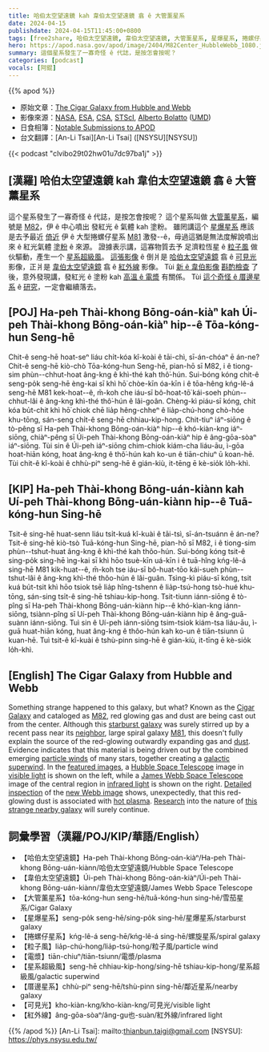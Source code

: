 ```yaml
---
title: 哈伯太空望遠鏡 kah 韋伯太空望遠鏡 翕 ê 大管薰星系
date: 2024-04-15
publishdate: 2024-04-15T11:45:00+0800
tags: [free2share, 哈伯太空望遠鏡, 韋伯太空望遠鏡, 大管薰星系, 星爆星系, 捲螺仔星系, M82, M81, 粒子風, 電漿, 厝邊星系, 星系超級風, 可見光, 紅外線]
hero: https://apod.nasa.gov/apod/image/2404/M82Center_HubbleWebb_1080.jpg
summary: 這個星系發生了一寡奇怪 ê 代誌，是按怎會按呢？
categories: [podcast]
vocals: [阿錕]
---
```


{{% apod %}}

- 原始文章：[The Cigar Galaxy from Hubble and Webb](https://apod.nasa.gov/apod/ap240415.html)
- 影像來源：[NASA](https://www.nasa.gov/), [ESA](https://www.esa.int/), [CSA](https://www.asc-csa.gc.ca/), [STScI](https://www.stsci.edu/), [Alberto Bolatto](https://www.astro.umd.edu/people/bolatto.html) ([UMD](https://www.astro.umd.edu/))
- 日食相簿：[Notable Submissions to APOD](https://www.facebook.com/media/set/?set=a.410844681644115&type=3)
- 台文翻譯：[An-Li Tsai][An-Li Tsai] ([NSYSU][NSYSU])

{{< podcast "clvibo29t02hw01u7dc97ba1j" >}}

## [漢羅] 哈伯太空望遠鏡 kah 韋伯太空望遠鏡 翕 ê 大管薰星系
這个星系發生了一寡奇怪 ê 代誌，是按怎會按呢？
這个星系叫做 [大管薰星系][Cigar Galaxy]，編號是 [M82][M82]，伊 ê 中心噴出 發紅光 ê 氣體 kah 塗粉。
雖罔講這个 [星爆星系][starburst galaxy] 應該是去予最近 [倚近][neighbor] 伊 ê 大型捲螺仔星系 [M81][M81] 激發--ê，毋過這猶是無法度解說噴出來 ê 紅光氣體 [塗粉][dust] ê 來源。
證據表示講，這寡物質去予 足濟粒恆星 ê [粒子風][particle winds] 做伙驅動，產生一个 [星系超級風][galactic superwind]。
[這張影像][featured images] ê 倒爿是 [哈伯太空望遠鏡][Hubble Space Telescope] 翕 ê [可見光][visible light] 影像，正爿是 [韋伯太空望遠鏡][James Webb Space Telescope] 翕 ê [紅外線][infrared light] 影像。
Tùi [新 ê 韋伯影像][new Webb image] [斟酌檢查][Detailed inspection] 了後，意外發現講，發紅光 ê 塗粉 kah [高溫 ê 電漿][hot plasma] 有關係。
Tùi [這个奇怪 ê 厝邊星系][this strange nearby galaxy] ê [研究][Research]，一定會繼續落去。

## [POJ] Ha-peh Thài-khong Bōng-oán-kiàⁿ kah Úi-peh Thài-khong Bōng-oán-kiàⁿ hip--ê Tōa-kóng-hun Seng-hē
Chit-ê seng-hē hoat-seⁿ liáu chi̍t-kóa kî-koài ê tāi-chì, sī-án-chóaⁿ ē án-ne?
Chit-ê seng-hē kiò-chò Tōa-kóng-hun Seng-hē, pian-hō sī M82, i ê tiong-sim phùn--chhut-hoat âng-kng ê khì-thé kah thô͘-hún.
Sui-bóng kóng chit-ê seng-po̍k seng-hē èng-kai sī khì hō͘ chòe-kīn óa-kīn i ê tōa-hêng kńg-lê-á seng-hē M81 kek-hoat--ê, m̄-koh che iáu-sī bô-hoat-tō͘ kái-soeh phùn--chhut-lâi ê âng-kng khì-thé thô͘-hún ê lâi-goân.
Chèng-kì piáu-sī kóng, chit kóa bu̍t-chit khì hō͘ chiok chē lia̍p hêng-chheⁿ ê lia̍p-chú-hong chò-hóe khu-tōng, sán-seng chi̍t-ê seng-hē chhiau-kip-hong.
Chit-tiuⁿ iáⁿ-siōng ê tò-pêng sī Ha-peh Thài-khong Bōng-oán-kiàⁿ hip--ê khó-kiàn-kng iáⁿ-siōng, chiàⁿ-pêng sī Úi-peh Thài-khong Bōng-oán-kiàⁿ hip ê âng-gōa-sòaⁿ iáⁿ-siōng.
Tùi sin ê Úi-peh iáⁿ-siōng chim-chiok kiám-cha liáu-āu, ì-gōa hoat-hiān kóng, hoat âng-kng ê thô͘-hún kah ko-un ê tiān-chiuⁿ ū koan-hē.
Tùi chit-ê kî-koài ê chhù-piⁿ seng-hē ê gián-kiù, it-tēng ē kè-sio̍k lo̍h-khì.

## [KIP] Ha-peh Thài-khong Bōng-uán-kiànn kah Uí-peh Thài-khong Bōng-uán-kiànn hip--ê Tuā-kóng-hun Sing-hē
Tsit-ê sing-hē huat-senn liáu tsi̍t-kuá kî-kuài ê tāi-tsì, sī-án-tsuánn ē án-ne?
Tsit-ê sing-hē kiò-tsò Tuā-kóng-hun Sing-hē, pian-hō sī M82, i ê tiong-sim phùn--tshut-huat âng-kng ê khì-thé kah thôo-hún.
Sui-bóng kóng tsit-ê sing-po̍k sing-hē ìng-kai sī khì hōo tsuè-kīn uá-kīn i ê tuā-hîng kńg-lê-á sing-hē M81 kik-huat--ê, m̄-koh tse iáu-sī bô-huat-tōo kái-sueh phùn--tshut-lâi ê âng-kng khì-thé thôo-hún ê lâi-guân.
Tsìng-kì piáu-sī kóng, tsit kuá bu̍t-tsit khì hōo tsiok tsē lia̍p hîng-tshenn ê lia̍p-tsú-hong tsò-hué khu-tōng, sán-sing tsi̍t-ê sing-hē tshiau-kip-hong.
Tsit-tiunn iánn-siōng ê tò-pîng sī Ha-peh Thài-khong Bōng-uán-kiànn hip--ê khó-kìan-kng iánn-siōng, tsiànn-pîng sī Uí-peh Thài-khong Bōng-uán-kiànn hip ê âng-guā-suànn iánn-siōng.
Tuì sin ê Uí-peh iánn-siōng tsim-tsiok kiám-tsa liáu-āu, ì-guā huat-hiān kóng, huat âng-kng ê thôo-hún kah ko-un ê tiān-tsiunn ū kuan-hē.
Tuì tsit-ê kî-kuài ê tshù-pinn sing-hē ê gián-kiù, it-tīng ē kè-sio̍k lo̍h-khì.

## [English] The Cigar Galaxy from Hubble and Webb
Something strange happened to this galaxy, but what?
Known as the [Cigar Galaxy][Cigar Galaxy] and cataloged as [M82][M82], red glowing gas and dust are being cast out from the center.
Although this [starburst galaxy][starburst galaxy] was surely stirred up by a recent pass near its [neighbor][neighbor], large spiral galaxy [M81][M81], this doesn't fully explain the source of the red-glowing outwardly expanding gas and [dust][dust].
Evidence indicates that this material is being driven out by the combined emerging [particle winds][particle winds] of many stars, together creating a [galactic superwind][galactic superwind].
In the [featured images][featured images], a [Hubble Space Telescope][Hubble Space Telescope] image in [visible light][visible light] is shown on the left, while a [James Webb Space Telescope][James Webb Space Telescope] image of the central region in [infrared light][infrared light] is shown on the right.
[Detailed inspection][Detailed inspection] of the [new Webb image][new Webb image] shows, unexpectedly, that this red-glowing dust is associated with [hot plasma][hot plasma].
[Research][Research] into the nature of [this strange nearby galaxy][this strange nearby galaxy] will surely continue.

## 詞彙學習（漢羅/POJ/KIP/華語/English）
- 【哈伯太空望遠鏡】Ha-peh Thài-khong Bōng-oán-kiàⁿ/Ha-peh Thài-khong Bōng-uán-kiànn/哈伯太空望遠鏡/Hubble Space Telescope
- 【韋伯太空望遠鏡】Úi-peh Thài-khong Bōng-oán-kiàⁿ/Úi-peh Thài-khong Bōng-uán-kiànn/韋伯太空望遠鏡/James Webb Space Telescope
- 【大管薰星系】tōa-kóng-hun seng-hē/tuā-kóng-hun sing-hē/雪茄星系/Cigar Galaxy
- 【星爆星系】seng-po̍k seng-hē/sing-po̍k sing-hē/星爆星系/starburst galaxy
- 【捲螺仔星系】kńg-lê-á seng-hē/kńg-lê-á sing-hē/螺旋星系/spiral galaxy
- 【粒子風】lia̍p-chú-hong/lia̍p-tsú-hong/粒子風/particle wind
- 【電漿】tiān-chiuⁿ/tiān-tsiunn/電漿/plasma
- 【星系超級風】seng-hē chhiau-kip-hong/sing-hē tshiau-kip-hong/星系超級風/galactic superwind
- 【厝邊星系】chhù-piⁿ seng-hē/tshù-pinn sing-hē/鄰近星系/nearby galaxy
- 【可見光】kho-kiàn-kng/kho-kiàn-kng/可見光/visible light
- 【紅外線】âng-gōa-sòaⁿ/âng-gu也-suàn/紅外線/infrared light

{{% /apod %}}
[An-Li Tsai]: mailto:thianbun.taigi@gmail.com
[NSYSU]: https://phys.nsysu.edu.tw/

[copyright]: https://apod.nasa.gov/apod/fap/lib/about_apod.html#srapply
[License]: https://creativecommons.org/licenses/by/3.0/

[Cigar Galaxy]:https://apod.nasa.gov/apod/ap230802.html
[M82]:https://en.wikipedia.org/wiki/Messier_82
[starburst galaxy]:http://burro.case.edu/Academics/Astr222/Galaxies/Peculiar/starburst.html
[neighbor]:https://apod.nasa.gov/apod/ap160203.html
[M81]:https://apod.nasa.gov/apod/ap210312.html
[dust]:https://astronomy.swin.edu.au/cosmos/d/Dust+Grain
[particle winds]:https://en.wikipedia.org/wiki/Stellar_wind
[galactic superwind]:https://en.wikipedia.org/wiki/Galactic_superwind
[featured images]:https://webbtelescope.org/contents/media/images/2024/109/01HRD12PNCS1RFCS4VAHWPZDGQ
[Hubble Space Telescope]:https://science.nasa.gov/mission/hubble/overview/about-hubble/
[visible light]:https://science.nasa.gov/ems/09_visiblelight/
[James Webb Space Telescope]:https://webb.nasa.gov/content/about/index.html
[infrared light]:https://science.nasa.gov/ems/07_infraredwaves/
[Detailed inspection]:https://www.ardeaprints.com/p/172/cat-black-white-cat-garden-looking-plant-3749006.jpg.webp
[new Webb image]:https://webbtelescope.org/contents/news-releases/2024/news-2024-109
[hot plasma]:https://youtu.be/3vtGktz8c1M
[Research]:https://ui.adsabs.harvard.edu/abs/2024arXiv240116648B/abstract
[this strange nearby galaxy]:https://apod.nasa.gov/apod/ap230802.html
